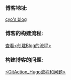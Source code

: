 ### 博客地址:  
[cyo's blog](https://www.zxlkgf.com/)  
### 博客的构建流程:  
[查看<创建Blog的流程>](https://www.zxlkgf.com/%E4%BD%BF%E7%94%A8hugo%E5%88%9B%E5%BB%BAblog/)  
### 构建博客的问题:
[<GitAction_Hugo流程和问题>](https://www.zxlkgf.com/gitaction_hugo/)  
